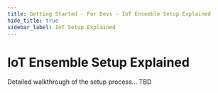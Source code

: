 ```yaml
---
title: Getting Started - For Devs - IoT Ensemble Setup Explained
hide_title: true
sidebar_label: IoT Setup Explained 
---
```


# IoT Ensemble Setup Explained

Detailed walkthrough of the setup process... TBD
